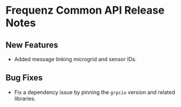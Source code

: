 # Frequenz Common API Release Notes

## New Features

- Added message linking microgrid and sensor IDs.

## Bug Fixes

- Fix a dependency issue by pinning the `grpcio` version and related libraries.
